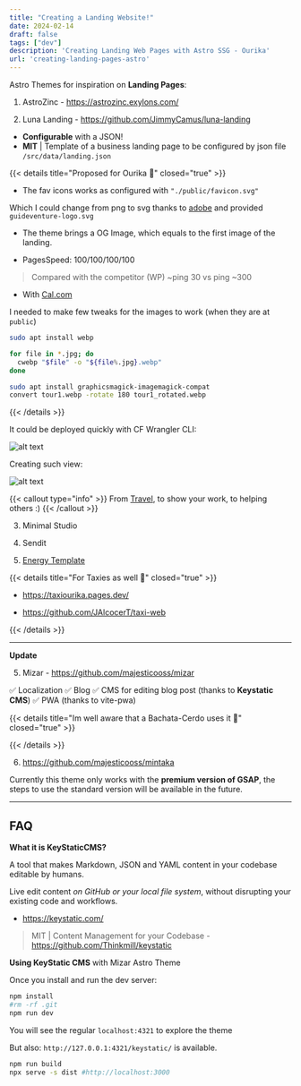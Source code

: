 ```yaml
---
title: "Creating a Landing Website!"
date: 2024-02-14
draft: false
tags: ["dev"]
description: 'Creating Landing Web Pages with Astro SSG - Ourika'
url: 'creating-landing-pages-astro'
---
```


Astro Themes for inspiration on **Landing Pages**:

1. AstroZinc - https://astrozinc.exylons.com/

2. Luna Landing - https://github.com/JimmyCamus/luna-landing

* **Configurable** with a JSON!
* **MIT** | Template of a business landing page to be configured by json file `/src/data/landing.json`

{{< details title="Proposed for Ourika 📌" closed="true" >}}

* The fav icons works as configured with `"./public/favicon.svg"`

Which I could change from png to svg thanks to [adobe](https://www.adobe.com/express/feature/image/convert/png-to-svg) and provided `guideventure-logo.svg`

* The theme brings a OG Image, which equals to the first image of the landing.

* PagesSpeed: 100/100/100/100

> Compared with the competitor (WP) ~ping 30 vs ping ~300

<!-- 
https://pagespeed.web.dev/analysis/https-thingstodoinourika-com/guzs0y62la?form_factor=mobile
https://thingstodoinourika.com/ 
-->

* With [Cal.com](https://refer.cal.com/jalcocertech)


I needed to make few tweaks for the images to work (when they are at `public`)

```sh
sudo apt install webp

for file in *.jpg; do
  cwebp "$file" -o "${file%.jpg}.webp"
done
```

```sh
sudo apt install graphicsmagick-imagemagick-compat
convert tour1.webp -rotate 180 tour1_rotated.webp
```
{{< /details >}}


It could be deployed quickly with CF Wrangler CLI:

![alt text](/blog_img/web/Cloudflare/CF_WranglerCLI.png)

Creating such view:

![alt text](/blog_img/web/success10-ourika/landing-ourika.png)

{{< callout type="info" >}}
From [Travel](https://jalcocert.github.io/JAlcocerT/tech-for-a-trip/), to show your work, to helping others :)
{{< /callout >}}


3. Minimal Studio

4. Sendit

5. [Energy Template](https://github.com/vbartalis/energy-template)



{{< details title="For Taxies as well 📌" closed="true" >}}

* https://taxiourika.pages.dev/

* https://github.com/JAlcocerT/taxi-web


{{< /details >}}


---

**Update**

5. Mizar - https://github.com/majesticooss/mizar

✅ Localization
✅ Blog
✅ CMS for editing blog post (thanks to **Keystatic CMS**)
✅ PWA (thanks to vite-pwa)


{{< details title="Im well aware that a Bachata-Cerdo uses it 📌" closed="true" >}}



{{< /details >}}

6. https://github.com/majesticooss/mintaka

Currently this theme only works with the **premium version of GSAP**, the steps to use the standard version will be available in the future.

---

## FAQ

**What it is KeyStaticCMS?**

A tool that makes Markdown, JSON and YAML content in your codebase editable by humans.

Live edit content *on GitHub or your local file system*, without disrupting your existing code and workflows.

* https://keystatic.com/

> MIT | Content Management for your Codebase - https://github.com/Thinkmill/keystatic

**Using KeyStatic CMS** with Mizar Astro Theme

Once you install and run the dev server:

```sh
npm install
#rm -rf .git
npm run dev
```

You will see the regular `localhost:4321` to explore the theme

But also: `http://127.0.0.1:4321/keystatic/` is available.

```sh
npm run build
npx serve -s dist #http://localhost:3000
```